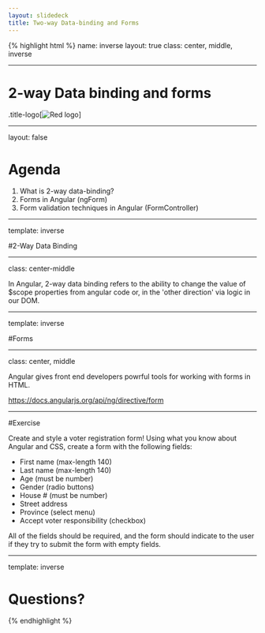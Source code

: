 ```yaml
---
layout: slidedeck
title: Two-way Data-binding and Forms
---
```


{% highlight html %}
name: inverse
layout: true
class: center, middle, inverse

---

# 2-way Data binding and forms

.title-logo[![Red logo](/public/img/red-logo-white.svg)]

---
layout: false

# Agenda

1. What is 2-way data-binding?
2. Forms in Angular (ngForm)
3. Form validation techniques in Angular (FormController)

---

template: inverse

#2-Way Data Binding

---

class: center-middle

In Angular, 2-way data binding refers to the ability to change the value of $scope properties from angular code or, in the 'other direction' via logic in our DOM.

---

template: inverse

#Forms

---

class: center, middle

Angular gives front end developers powrful tools for working with forms in HTML.

https://docs.angularjs.org/api/ng/directive/form

---

#Exercise

Create and style a voter registration form!
Using what you know about Angular and CSS, create a form with the following fields:

- First name (max-length 140)
- Last name (max-length 140)
- Age (must be number)
- Gender (radio buttons)
- House # (must be number)
- Street address
- Province (select menu)
- Accept voter responsibility (checkbox)

All of the fields should be required, and the form should indicate to the user if they try to submit the form with empty fields.

---

template: inverse

# Questions?

{% endhighlight %}
